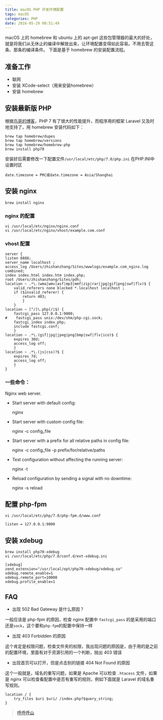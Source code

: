 ```yaml
---
title: macOS PHP 开发环境配置
tags: macOS
categories: PHP
date: 2016-05-29 00:51:49
---
```

macOS 上的 homebrew 和 ubuntu 上的 apt-get 这些包管理器的最大的好处，就是将我们从无休止的编译中解放出来，让环境配置变得如此容易。不用去管这条、那条的编译条件。
下面是基于 homebrew 的安装配置流程。
## 准备工作
- 联网
- 安装 XCode-select（用来安装homebrew）
- 安装 homebrew
## 安装最新版 PHP
根据[鸟哥的博客](http://www.lanecn.com/article/main/aid-97)，PHP 7 有了很大的性能提升，而程序用的框架 Laravel 又及时地支持了，用 homebrew 安装代码如下：

```
brew tap homebrew/dupes
brew tap homebrew/versions
brew tap homebrew/homebrew-php
brew install php70
```
安装好后需要修改一下配置文件`/usr/local/etc/php/7.0/php.ini`
在PHP.INI中设置时区
```
date.timezone = PRC或date.timezone = Asia/Shanghai
```
## 安装 nginx

```
brew install nginx
```
### nginx 的配置

```
vi /usr/local/etc/nginx/nginx.conf
vi /usr/local/etc/nginx/vhost/example.com.conf
```
### vhost 配置

```
server {
listen 8888;
server_name localhost ;
access_log /Users/zhishanzhang/Sites/wwwlogs/example.com_nginx.log combined;
index index.html index.htm index.php;
root /Users/zhishanzhang/Sites/pdh;
location ~ .*\.(wma|wmv|asf|mp3|mmf|zip|rar|jpg|gif|png|swf|flv)$ {
    valid_referers none blocked *.localhost localhost ;
    if ($invalid_referer) {
        return 403;
        }
    }
location ~ [^/]\.php(/|$) {
    fastcgi_pass 127.0.0.1:9000;
#    fastcgi_pass unix:/dev/shm/php-cgi.sock;
    fastcgi_index index.php;
    include fastcgi.conf;
    }
location ~ .*\.(gif|jpg|jpeg|png|bmp|swf|flv|ico)$ {
    expires 30d;
    access_log off;
    }
location ~ .*\.(js|css)?$ {
    expires 7d;
    access_log off;
    }
}
```
### 一些命令：

Nginx web server.

- Start server with default config:

    nginx

- Start server with custom config file:

    nginx -c config_file

- Start server with a prefix for all relative paths in config file:

    nginx -c config_file -p prefix/for/relative/paths

- Test configuration without affecting the running server:

    nginx -t

- Reload configuration by sending a signal with no downtime:

    nginx -s reload



## 配置 php-fpm

`vi /usr/local/etc/php/7.0/php-fpm.d/www.conf`

```
listen = 127.0.0.1:9000
```
## 安装 xdebug

```
brew install php70-xdebug
vi /usr/local/etc/php/7.0/conf.d/ext-xdebug.ini
```

```
[xdebug]
zend_extension="/usr/local/opt/php70-xdebug/xdebug.so"
xdebug.remote_enable=1
xdebug.remote_port=10000
xdebug.profile_enable=1
```
## FAQ
- 出现 502 Bad Gateway 是什么原因？

一般应该是 php-fpm 的原因，检查 nginx 配置中 `fastcgi_pass` 的是采用的端口还是`sock`，这个要和`php-fpm`的配置中保持一样

- 出现 403 Forbidden 的原因

这个肯定是权限问题，检查文件夹的权限，我出现问题的原因是，由于用的是之前的配置环境，里面有对于资源引用的一个判断，抛出 403 错误

- 出现首页可以打开，但是点击别的链接 404 Not Found 的原因

这个一般就是，域名的重写问题，如果是 Apache 可以检查 `.htacess` 文件，如果是 nginx 可以检查看配置中是否有重写的规则，例如下面就是 Laravel 的域名重写规则。

```
location / {
    try_files $uri $uri/ /index.php?$query_string;
}
```

>[呼呼呼山](http://code4fun.me)

